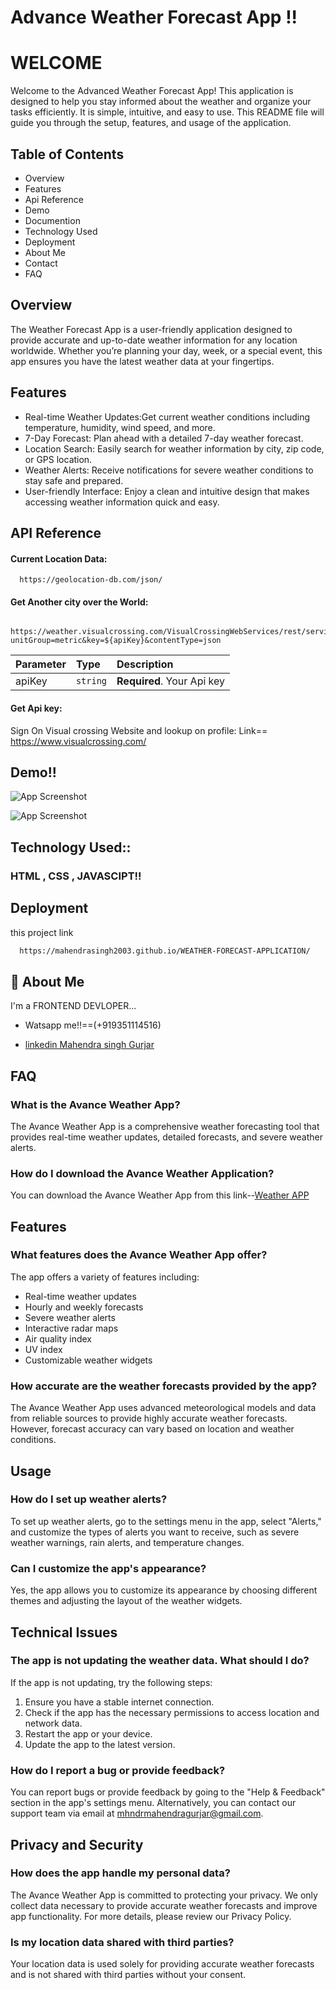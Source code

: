 
# Advance Weather Forecast App !!
# WELCOME
Welcome to the Advanced Weather Forecast App! This application is designed to help you stay informed about the weather and organize your tasks efficiently. It is simple, intuitive, and easy to use. This README file will guide you through the setup, features, and usage of the application.

## Table of Contents

- Overview
- Features
- Api Reference
- Demo
- Documention
- Technology Used
- Deployment
- About Me
- Contact
- FAQ
## Overview
The Weather Forecast App is a user-friendly application designed to provide accurate and up-to-date weather information for any location worldwide. Whether you’re planning your day, week, or a special event, this app ensures you have the latest weather data at your fingertips.

## Features
- Real-time Weather Updates:Get current weather conditions including temperature, humidity, wind speed, and more.
- 7-Day Forecast: Plan ahead with a detailed 7-day weather forecast.
- Location Search: Easily search for weather information by city, zip code, or GPS location.
- Weather Alerts: Receive notifications for severe weather conditions to stay safe and prepared.
- User-friendly Interface: Enjoy a clean and intuitive design that makes accessing weather information quick and easy.


## API Reference

#### Current Location Data:

```http
  https://geolocation-db.com/json/
```


#### Get Another city over the World:

```http
  https://weather.visualcrossing.com/VisualCrossingWebServices/rest/services/timeline/${city}?unitGroup=metric&key=${apiKey}&contentType=json
```

| Parameter | Type     | Description                       |
| :-------- | :------- | :-------------------------------- |
| apiKey    | `string` | **Required**. Your Api key |

#### Get Api key:

Sign On Visual crossing Website and lookup on profile:
Link==
https://www.visualcrossing.com/


## Demo!!

![App Screenshot](https://github.com/mahendraSingh2003/WEATHER-FORECAST-APPLICATION/blob/main/Screenshot%20(39).png)

![App Screenshot](https://github.com/mahendraSingh2003/WEATHER-FORECAST-APPLICATION/blob/main/Screenshot%20(40).png)


## Technology Used::
### HTML , CSS , JAVASCIPT!!

## Deployment

 this project link

```bash
  https://mahendrasingh2003.github.io/WEATHER-FORECAST-APPLICATION/
```


## 🚀 About Me
I'm a FRONTEND DEVLOPER...

- Watsapp me!!==(+919351114516)

- [linkedin Mahendra singh Gurjar](https://www.linkedin.com/in/msgprofile/)


## FAQ

### What is the Avance Weather App?
The Avance Weather App is a comprehensive weather forecasting tool that provides real-time weather updates, detailed forecasts, and severe weather alerts.

### How do I download the Avance Weather Application?
You can download the Avance Weather App from this link--[Weather APP](https://mahendrasingh2003.github.io/ADVANCE-WEATHER-FORECAST-APPLICATION/)

## Features

### What features does the Avance Weather App offer?
The app offers a variety of features including:
- Real-time weather updates
- Hourly and weekly forecasts
- Severe weather alerts
- Interactive radar maps
- Air quality index
- UV index
- Customizable weather widgets

### How accurate are the weather forecasts provided by the app?
The Avance Weather App uses advanced meteorological models and data from reliable sources to provide highly accurate weather forecasts. However, forecast accuracy can vary based on location and weather conditions.

## Usage

### How do I set up weather alerts?
To set up weather alerts, go to the settings menu in the app, select "Alerts," and customize the types of alerts you want to receive, such as severe weather warnings, rain alerts, and temperature changes.

### Can I customize the app's appearance?
Yes, the app allows you to customize its appearance by choosing different themes and adjusting the layout of the weather widgets.

## Technical Issues

### The app is not updating the weather data. What should I do?
If the app is not updating, try the following steps:
1. Ensure you have a stable internet connection.
2. Check if the app has the necessary permissions to access location and network data.
3. Restart the app or your device.
4. Update the app to the latest version.

### How do I report a bug or provide feedback?
You can report bugs or provide feedback by going to the "Help & Feedback" section in the app's settings menu. Alternatively, you can contact our support team via email at mhndrmahendragurjar@gmail.com.

## Privacy and Security

### How does the app handle my personal data?
The Avance Weather App is committed to protecting your privacy. We only collect data necessary to provide accurate weather forecasts and improve app functionality. For more details, please review our Privacy Policy.

### Is my location data shared with third parties?
Your location data is used solely for providing accurate weather forecasts and is not shared with third parties without your consent.

